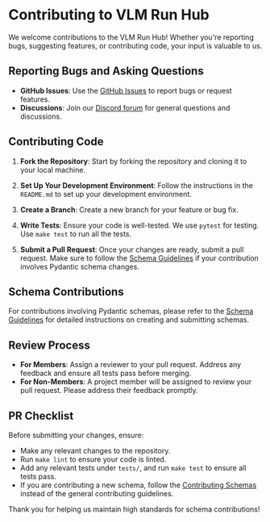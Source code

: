 # Contributing to VLM Run Hub

We welcome contributions to the VLM Run Hub! Whether you're reporting bugs, suggesting features, or contributing code, your input is valuable to us.

## Reporting Bugs and Asking Questions

- **GitHub Issues**: Use the [GitHub Issues](https://github.com/vlm-run-hub/issues) to report bugs or request features.
- **Discussions**: Join our [Discord forum](https://discord.gg/4jgyECY4rq) for general questions and discussions.

## Contributing Code

1. **Fork the Repository**: Start by forking the repository and cloning it to your local machine.

2. **Set Up Your Development Environment**: Follow the instructions in the `README.md` to set up your development environment.

3. **Create a Branch**: Create a new branch for your feature or bug fix.

4. **Write Tests**: Ensure your code is well-tested. We use `pytest` for testing. Use `make test` to run all the tests.

5. **Submit a Pull Request**: Once your changes are ready, submit a pull request. Make sure to follow the [Schema Guidelines](./SCHEMA-GUIDELINES.md) if your contribution involves Pydantic schema changes.

## Schema Contributions

For contributions involving Pydantic schemas, please refer to the [Schema Guidelines](./SCHEMA-GUIDELINES.md) for detailed instructions on creating and submitting schemas.

## Review Process

- **For Members**: Assign a reviewer to your pull request. Address any feedback and ensure all tests pass before merging.
- **For Non-Members**: A project member will be assigned to review your pull request. Please address their feedback promptly.

## PR Checklist

Before submitting your changes, ensure:

- Make any relevant changes to the repository.
- Run `make lint` to ensure your code is linted.
- Add any relevant tests under `tests/`, and run `make test` to ensure all tests pass.
- If you are contributing a new schema, follow the [Contributing Schemas](./CONTRIBUTING-SCHEMA.md) instead of the general contributing guidelines.

Thank you for helping us maintain high standards for schema contributions!
